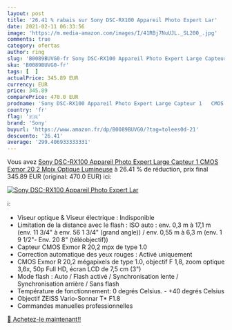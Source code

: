 ```yaml
---
layout: post
title: '26.41 % rabais sur Sony DSC-RX100 Appareil Photo Expert Lar'
date: 2021-02-11 06:33:56
image: 'https://m.media-amazon.com/images/I/41RBj7NuUJL._SL200_.jpg'
comments: true
category: ofertas
author: ring
slug: 'B0089BUVG0-fr Sony DSC-RX100 Appareil Photo Expert Large Capteur 1 CMOS...'
sku: 'B0089BUVG0-fr'
tags: [  ]
actualPrice: 345.89 EUR
currency: EUR
price: 345.89
comparePrice: 470.0 EUR
prodname: 'Sony DSC-RX100 Appareil Photo Expert Large Capteur 1   CMOS Exmor  20 2 Mpix  Optique Lumineuse'
country: 'fr'
flag: '🇫🇷'
brand: 'Sony'
buyurl: 'https://www.amazon.fr/dp/B0089BUVG0/?tag=tolees0d-21'
descuento: '26.41'
average: '299.406933333331'
---
```


Vous avez [Sony DSC-RX100 Appareil Photo Expert Large Capteur 1   CMOS Exmor  20 2 Mpix  Optique Lumineuse](https://www.amazon.fr/dp/B0089BUVG0/?tag=tolees0d-21)  à  26.41 % de réduction, prix final  345.89 EUR (original: 470.0 EUR) ici:

[![Sony DSC-RX100 Appareil Photo Expert Lar](https://m.media-amazon.com/images/I/41RBj7NuUJL._SL200_.jpg)](https://www.amazon.fr/dp/B0089BUVG0/?tag=tolees0d-21)

ℹ️:

- Viseur optique & Viseur électrique : Indisponible
- Limitation de la distance avec le flash : ISO auto : env. 0,3 m à 17,1 m (env. 11 3/4" à env. 56 1 3/4" (grand angle)) / env. 0,55 m à 6,3 m (env. 1 9 1/2"- Env. 20 8" (téléobjectif))
- Capteur CMOS Exmor R 20,2 mpx de type 1.0
- Correction automatique des yeux rouges : Activé uniquement
- CMOS Exmor R 20,2 mégapixels de type 1.0, objectif F 1,8, zoom optique 3,6x, 50p Full HD, écran LCD de 7,5 cm (3")
- Mode flash : Auto / Flash activé / Synchronisation lente / Synchronisation arrière / Sans flash
- Température de fonctionnement: 0 degrés Celsius. - +40 degrés Celsius
- Objectif ZEISS Vario-Sonnar T* F1.8
- Commandes manuelles professionnelles

[🛒 Achetez-le maintenant!!](https://www.amazon.fr/dp/B0089BUVG0/?tag=tolees0d-21)
